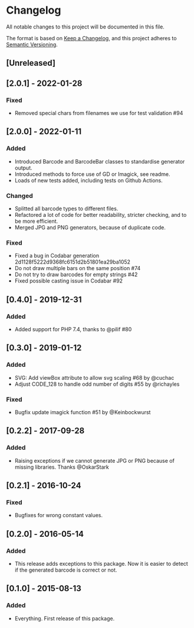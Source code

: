 # Changelog
All notable changes to this project will be documented in this file.

The format is based on [Keep a Changelog](https://keepachangelog.com/en/1.0.0/),
and this project adheres to [Semantic Versioning](https://semver.org/spec/v2.0.0.html).

## [Unreleased]

## [2.0.1] - 2022-01-28
### Fixed
- Removed special chars from filenames we use for test validation #94

## [2.0.0] - 2022-01-11
### Added
- Introduced Barcode and BarcodeBar classes to standardise generator output.
- Introduced methods to force use of GD or Imagick, see readme.
- Loads of new tests added, including tests on Github Actions.

### Changed
- Splitted all barcode types to different files.
- Refactored a lot of code for better readability, stricter checking, and to be more efficient.
- Merged JPG and PNG generators, because of duplicate code.

### Fixed
- Fixed a bug in Codabar generation 2d1128f5222d9368fc6151d2b51801ea29ba1052
- Do not draw multiple bars on the same position #74
- Do not try to draw barcodes for empty strings #42
- Fixed possible casting issue in Codabar #92

## [0.4.0] - 2019-12-31
### Added
- Added support for PHP 7.4, thanks to @pilif #80

## [0.3.0] - 2019-01-12
### Added
- SVG: Add viewBox attribute to allow svg scaling #68 by @cuchac
- Adjust CODE_128 to handle odd number of digits #55 by @richayles

### Fixed
- Bugfix update imagick function #51 by @Keinbockwurst

## [0.2.2] - 2017-09-28
### Added
- Raising exceptions if we cannot generate JPG or PNG because of missing libraries. Thanks @OskarStark

## [0.2.1] - 2016-10-24
### Fixed
- Bugfixes for wrong constant values.

## [0.2.0] - 2016-05-14
### Added
- This release adds exceptions to this package. Now it is easier to detect if the generated barcode is correct or not.

## [0.1.0] - 2015-08-13
### Added
- Everything. First release of this package.
